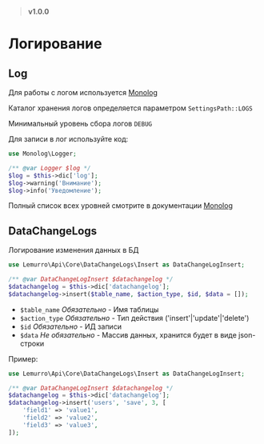 > **v1.0.0**

# Логирование

## Log
Для работы с логом используется [Monolog](https://seldaek.github.io/monolog/)

Каталог хранения логов определяется параметром `SettingsPath::LOGS`

Минимальный уровень сбора логов `DEBUG`

Для записи в лог используйте код:
```php
use Monolog\Logger;

/** @var Logger $log */
$log = $this->dic['log'];
$log->warning('Внимание');
$log->info('Уведомление');
```
Полный список всех уровней смотрите в документации [Monolog](https://github.com/Seldaek/monolog/blob/HEAD/doc/01-usage.md#log-levels)

## DataChangeLogs
Логирование изменения данных в БД
```php
use Lemurro\Api\Core\DataChangeLogs\Insert as DataChangeLogInsert;

/** @var DataChangeLogInsert $datachangelog */
$datachangelog = $this->dic['datachangelog'];
$datachangelog->insert($table_name, $action_type, $id, $data = []);
```
- `$table_name` *Обязательно* - Имя таблицы
- `$action_type` *Обязательно* - Тип действия ('insert'|'update'|'delete')
- `$id` *Обязательно* - ИД записи
- `$data` *Не обязательно* - Массив данных, хранится будет в виде json-строки

Пример:
```php
use Lemurro\Api\Core\DataChangeLogs\Insert as DataChangeLogInsert;

/** @var DataChangeLogInsert $datachangelog */
$datachangelog = $this->dic['datachangelog'];
$datachangelog->insert('users', 'save', 3, [
    'field1' => 'value1',
    'field2' => 'value2',
    'field3' => 'value3',
]);
```
